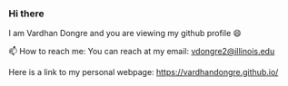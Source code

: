 ### Hi there 
I am Vardhan Dongre and you are viewing my github profile 😄  
  
<!-- 🔭 I’m currently working on: 
- SLAM
- 3D reconstruction and mapping
- Multimodal Representation Learning
- General Computer Vision -->

📫 How to reach me: You can reach at my email: vdongre2@illinois.edu  
<!-- My work email: vardhan.dongre@brunswick.com -->
Here is a link to my personal webpage: https://vardhandongre.github.io/ 

<!--
**vardhandongre/vardhandongre** is a ✨ _special_ ✨ repository because its `README.md` (this file) appears on your GitHub profile.

Here are some ideas to get you started:

- 🔭 I’m currently working on ...
- 🌱 I’m currently learning ...
- 👯 I’m looking to collaborate on ...
- 🤔 I’m looking for help with ...
- 💬 Ask me about ...
- 📫 How to reach me: ...
- 😄 Pronouns: ...
- ⚡ Fun fact: ...
-->
